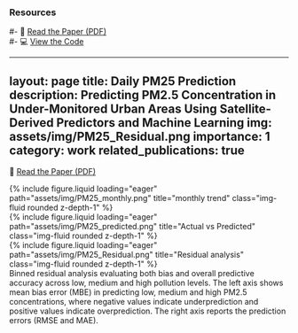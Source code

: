 ### Resources
#- 📄 [Read the Paper (PDF)](assets/pdf/PM25.pdf)  
#- 💻 [View the Code](https://github.com/yourusername/project1)  

---
layout: page
title: Daily PM25 Prediction
description: Predicting PM2.5 Concentration in Under-Monitored Urban Areas Using Satellite-Derived Predictors and Machine Learning
img: assets/img/PM25_Residual.png
importance: 1
category: work
related_publications: true
---
📄 [Read the Paper (PDF)](assets/pdf/PM25.pdf)  

<div class="row">
    <div class="col-sm mt-3 mt-md-0">
        {% include figure.liquid loading="eager" path="assets/img/PM25_monthly.png" title="monthly trend" class="img-fluid rounded z-depth-1" %}
    </div>
    <div class="col-sm mt-3 mt-md-0">
        {% include figure.liquid loading="eager" path="assets/img/PM25_predicted.png" title="Actual vs Predicted" class="img-fluid rounded z-depth-1" %}
    </div>
    <div class="col-sm mt-3 mt-md-0">
        {% include figure.liquid loading="eager" path="assets/img/PM25_Residual.png" title="Residual analysis" class="img-fluid rounded z-depth-1" %}
    </div>
</div>
<div class="caption">
    Binned residual analysis evaluating both bias and overall predictive accuracy across low, medium and high pollution levels. The left axis shows mean bias error (MBE) in predicting
    low, medium and high PM2.5 concentrations, where negative values indicate underprediction and positive values indicate overprediction. The right axis reports the prediction errors (RMSE and MAE).
</div>




